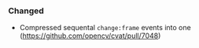 ### Changed

- Compressed sequental `change:frame` events into one
  (<https://github.com/opencv/cvat/pull/7048>)
